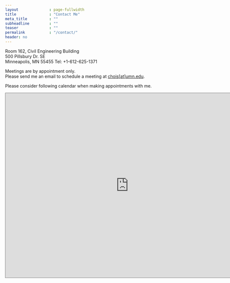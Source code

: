 ```yaml
---
layout              : page-fullwidth
title               : "Contact Me"
meta_title          : ""
subheadline         : ""
teaser              : ""
permalink           : "/contact/"
header: no
---
```


Room 162, Civil Engineering Building<br>
500 Pillsbury Dr. SE<br>
Minneapolis, MN 55455<be>
Tel: +1-612-625-1371

Meetings are by appointment only.<br>
Please send me an email to schedule a meeting at <a href="mailto:chois@umn.edu">chois[at]umn.edu</a>.

Please consider following calendar when making appointments with me.

<iframe src="https://calendar.google.com/calendar/embed?height=600&wkst=1&bgcolor=%23ffffff&ctz=America%2FChicago&mode=WEEK&hl=en&showPrint=0&showNav=1&showTitle=0&showCalendars=0&showTabs=0&src=Y2hvaXNAdW1uLmVkdQ&src=YmVuY2hvaTkzQGdtYWlsLmNvbQ&src=dW1uLmVkdV9tN2ZmaDlqcTNpbXU0NTY5OWppczJpbmhwc0Bncm91cC5jYWxlbmRhci5nb29nbGUuY29t&src=ZW4udXNhI2hvbGlkYXlAZ3JvdXAudi5jYWxlbmRhci5nb29nbGUuY29t&color=%2333B679&color=%23AD1457&color=%23F6BF26&color=%234285F4" style="border:solid 1px #777" width="800" height="600" frameborder="0" scrolling="no"></iframe>
